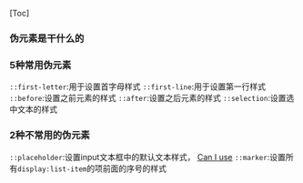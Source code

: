 [Toc]

### 伪元素是干什么的

### 5种常用伪元素
`::first-letter`:用于设置首字母样式
`::first-line`:用于设置第一行样式
`::before`:设置之前元素的样式
`::after`:设置之后元素的样式
`::selection`:设置选中文本的样式

### 2种不常用的伪元素
`::placeholder`:设置input文本框中的默认文本样式，
[Can I use](https://caniuse.com/?search=%3A%3Aplaceholder)
`::marker`:设置所有`display:list-item`的项前面的序号的样式

